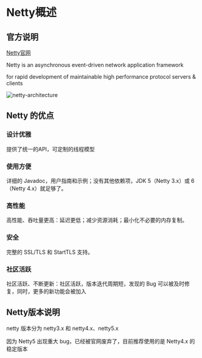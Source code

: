 # Netty概述
## 官方说明
[Netty官网](https://netty.io/)

Netty is an asynchronous event-driven network application framework

for rapid development of maintainable high performance protocol servers & clients

![netty-architecture](/assets/netty-architecture.png)

## Netty 的优点
### 设计优雅
提供了统一的API，可定制的线程模型

### 使用方便
详细的 Javadoc，用户指南和示例；没有其他依赖项，JDK 5（Netty 3.x）或 6（Netty 4.x）就足够了。

### 高性能
高性能、吞吐量更高：延迟更低；减少资源消耗；最小化不必要的内存复制。

### 安全
完整的 SSL/TLS  和 StartTLS  支持。

### 社区活跃
社区活跃、不断更新：社区活跃，版本迭代周期短，发现的 Bug  可以被及时修复，同时，更多的新功能会被加入

## Netty版本说明
netty 版本分为  netty3.x	和  netty4.x、netty5.x

因为 Netty5 出现重大 bug，已经被官网废弃了，目前推荐使用的是 Netty4.x 的稳定版本
